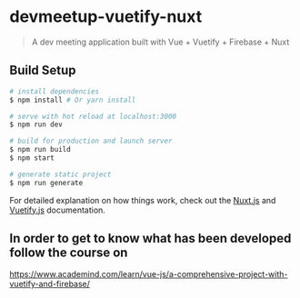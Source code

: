 # devmeetup-vuetify-nuxt

> A dev meeting application built with Vue + Vuetify + Firebase + Nuxt

## Build Setup

``` bash
# install dependencies
$ npm install # Or yarn install

# serve with hot reload at localhost:3000
$ npm run dev

# build for production and launch server
$ npm run build
$ npm start

# generate static project
$ npm run generate
```

For detailed explanation on how things work, check out the [Nuxt.js](https://github.com/nuxt/nuxt.js) and [Vuetify.js](https://vuetifyjs.com/) documentation.

## In order to get to know what has been developed follow the course on

https://www.academind.com/learn/vue-js/a-comprehensive-project-with-vuetify-and-firebase/